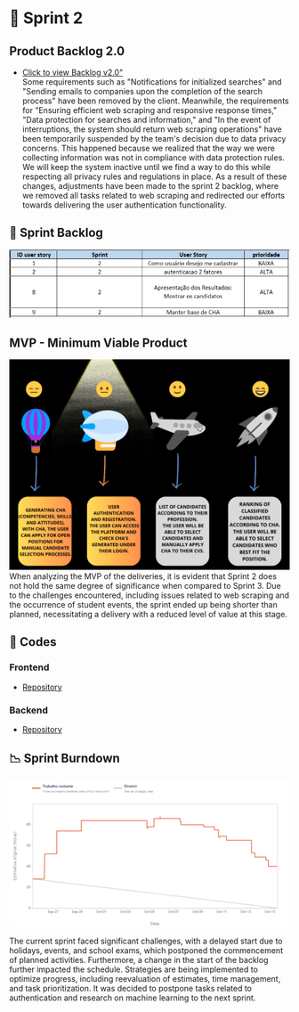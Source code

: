 
# 🏁 Sprint 2

## Product Backlog 2.0
* [Click to view Backlog v2.0"](https://github.com/CodeSquirrel-API/RecrutaTech/blob/main/docs/images/product-backlog-6.pdf) <br>
 Some requirements such as "Notifications for initialized searches" and "Sending emails to companies upon the completion of the search process" have been removed by the client. Meanwhile, the requirements for "Ensuring efficient web scraping and responsive response times," "Data protection for searches and information," and "In the event of interruptions, the system should return web scraping operations" have been temporarily suspended by the team's decision due to data privacy concerns. This happened because we realized that the way we were collecting information was not in compliance with data protection rules. We will keep the system inactive until we find a way to do this while respecting all privacy rules and regulations in place.
As a result of these changes, adjustments have been made to the sprint 2 backlog, where we removed all tasks related to web scraping and redirected our efforts towards delivering the user authentication functionality.

## 📝 Sprint Backlog

![BSprint backlog 2](https://github.com/CodeSquirrel-API/RecrutaTech/blob/main/docs/sprints-deliveries/sprint2/backlog-sprint-2.png)

## MVP - Minimum Viable Product   
![ MVP Sprint 2](https://github.com/CodeSquirrel-API/RecrutaTech/blob/main/docs/images/mvp-Sprint%202.png)
When analyzing the MVP of the deliveries, it is evident that Sprint 2 does not hold the same degree of significance when compared to Sprint 3. Due to the challenges encountered, including issues related to web scraping and the occurrence of student events, the sprint ended up being shorter than planned, necessitating a delivery with a reduced level of value at this stage.

## 📃 Codes

### Frontend

* [Repository](https://github.com/CodeSquirrel-API/RecrutaTech-FrontEnd)

### Backend

* [Repository](https://github.com/CodeSquirrel-API/RecrutaTech-BackEnd)

## 📉 Sprint Burndown

![burndown](https://github.com/CodeSquirrel-API/RecrutaTech/blob/main/docs/sprints-deliveries/sprint2/burndown-sprint-2.png)

The current sprint faced significant challenges, with a delayed start due to holidays, events, and school exams, which postponed the commencement of planned activities. Furthermore, a change in the start of the backlog further impacted the schedule. Strategies are being implemented to optimize progress, including reevaluation of estimates, time management, and task prioritization. It was decided to postpone tasks related to authentication and research on machine learning to the next sprint.
